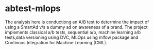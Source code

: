 # abtest-mlops
The analysis here is conductiong an A/B test to determine the impact of using a SmartAd v/s a dummy ad on awareness of a brand.
The project implements classical a/b tests, sequential a/b, machine learning a/b tests,data versioning using DVC, 
MLOps using mlfow package and Continous Integration for Machine Learning (CML). 
